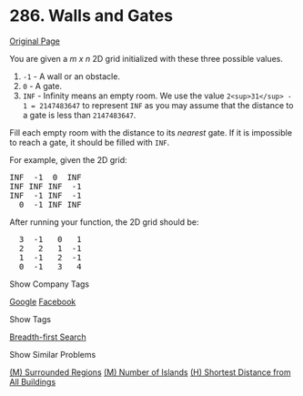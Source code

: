 # 286. Walls and Gates

[Original Page](https://leetcode.com/problems/walls-and-gates/)

You are given a _m x n_ 2D grid initialized with these three possible values.

1.  `-1` - A wall or an obstacle.
2.  `0` - A gate.
3.  `INF` - Infinity means an empty room. We use the value `2<sup>31</sup> - 1 = 2147483647` to represent `INF` as you may assume that the distance to a gate is less than `2147483647`.

Fill each empty room with the distance to its _nearest_ gate. If it is impossible to reach a gate, it should be filled with `INF`.

For example, given the 2D grid:  

<pre>INF  -1  0  INF
INF INF INF  -1
INF  -1 INF  -1
  0  -1 INF INF</pre>

After running your function, the 2D grid should be:  

<pre>  3  -1   0   1
  2   2   1  -1
  1  -1   2  -1
  0  -1   3   4</pre>

<div>

<div id="company_tags" class="btn btn-xs btn-warning">Show Company Tags</div>

<span class="hidebutton">[Google](/company/google/) [Facebook](/company/facebook/)</span></div>

<div>

<div id="tags" class="btn btn-xs btn-warning">Show Tags</div>

<span class="hidebutton">[Breadth-first Search](/tag/breadth-first-search/)</span></div>

<div>

<div id="similar" class="btn btn-xs btn-warning">Show Similar Problems</div>

<span class="hidebutton">[(M) Surrounded Regions](/problems/surrounded-regions/) [(M) Number of Islands](/problems/number-of-islands/) [(H) Shortest Distance from All Buildings](/problems/shortest-distance-from-all-buildings/)</span></div>